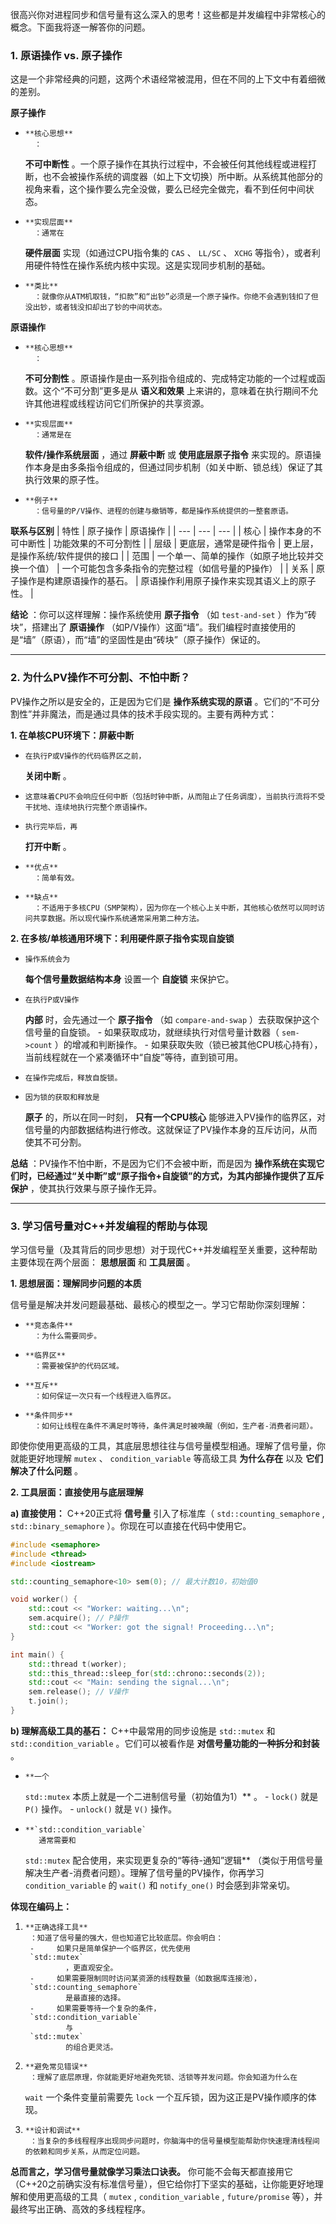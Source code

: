 很高兴你对进程同步和信号量有这么深入的思考！这些都是并发编程中非常核心的概念。下面我将逐一解答你的问题。

### 1. 原语操作 vs. 原子操作

这是一个非常经典的问题，这两个术语经常被混用，但在不同的上下文中有着细微的差别。

**原子操作**
-     **核心思想**
        ：
    **不可中断性**
        。一个原子操作在其执行过程中，不会被任何其他线程或进程打断，也不会被操作系统的调度器（如上下文切换）所中断。从系统其他部分的视角来看，这个操作要么完全没做，要么已经完全做完，看不到任何中间状态。
-     **实现层面**
        ：通常在
    **硬件层面**
        实现（如通过CPU指令集的
    `CAS`
        、
    `LL/SC`
        、
    `XCHG`
        等指令），或者利用硬件特性在操作系统内核中实现。这是实现同步机制的基础。
-     **类比**
        ：就像你从ATM机取钱，“扣款”和“出钞”必须是一个原子操作。你绝不会遇到钱扣了但没出钞，或者钱没扣却出了钞的中间状态。

**原语操作**
-     **核心思想**
        ：
    **不可分割性**
        。原语操作是由一系列指令组成的、完成特定功能的一个过程或函数。这个“不可分割”更多是从
    **语义和效果**
        上来讲的，意味着在执行期间不允许其他进程或线程访问它们所保护的共享资源。
-     **实现层面**
        ：通常是在
    **软件/操作系统层面**
        ，通过
    **屏蔽中断**
        或
    **使用底层原子指令**
        来实现的。原语操作本身是由多条指令组成的，但通过同步机制（如关中断、锁总线）保证了其执行效果的原子性。
-     **例子**
        ：信号量的P/V操作、进程的创建与撤销等，都是操作系统提供的一整套原语。

**联系与区别**
| 特性 | 原子操作 | 原语操作 |
| --- | --- | --- |
| 核心 | 操作本身的不可中断性 | 功能效果的不可分割性 |
| 层级 | 更底层，通常是硬件指令 | 更上层，是操作系统/软件提供的接口 |
| 范围 | 一个单一、简单的操作（如原子地比较并交换一个值） | 一个可能包含多条指令的完整过程（如信号量的P操作） |
| 关系 | 原子操作是构建原语操作的基石。 | 原语操作利用原子操作来实现其语义上的原子性。 |

**结论**
：你可以这样理解：操作系统使用
**原子指令**
（如
`test-and-set`
）作为“砖块”，搭建出了
**原语操作**
（如P/V操作）这面“墙”。我们编程时直接使用的是“墙”（原语），而“墙”的坚固性是由“砖块”（原子操作）保证的。

---

### 2. 为什么PV操作不可分割、不怕中断？

PV操作之所以是安全的，正是因为它们是
**操作系统实现的原语**
。它们的“不可分割性”并非魔法，而是通过具体的技术手段实现的。主要有两种方式：

**1. 在单核CPU环境下：屏蔽中断**
-     在执行P或V操作的代码临界区之前，
    **关闭中断**
        。
-     这意味着CPU不会响应任何中断（包括时钟中断，从而阻止了任务调度），当前执行流将不受干扰地、连续地执行完整个原语操作。
-     执行完毕后，再
    **打开中断**
        。
-     **优点**
        ：简单有效。
-     **缺点**
        ：不适用于多核CPU（SMP架构），因为你在一个核心上关中断，其他核心依然可以同时访问共享数据。所以现代操作系统通常采用第二种方法。

**2. 在多核/单核通用环境下：利用硬件原子指令实现自旋锁**
-     操作系统会为
    **每个信号量数据结构本身**
        设置一个
    **自旋锁**
        来保护它。
-     在执行P或V操作
    **内部**
        时，会先通过一个
    **原子指令**
        （如
    `compare-and-swap`
        ）去获取保护这个信号量的自旋锁。
        -     如果获取成功，就继续执行对信号量计数器（
        `sem->count`
                ）的增减和判断操作。
        -     如果获取失败（锁已被其他CPU核心持有），当前线程就在一个紧凑循环中“自旋”等待，直到锁可用。
-     在操作完成后，释放自旋锁。
-     因为锁的获取和释放是
    **原子**
        的，所以在同一时刻，
    **只有一个CPU核心**
        能够进入PV操作的临界区，对信号量的内部数据结构进行修改。这就保证了PV操作本身的互斥访问，从而使其不可分割。

**总结**
：PV操作不怕中断，不是因为它们不会被中断，而是因为
**操作系统在实现它们时，已经通过“关中断”或“原子指令+自旋锁”的方式，为其内部操作提供了互斥保护**
，使其执行效果与原子操作无异。

---

### 3. 学习信号量对C++并发编程的帮助与体现

学习信号量（及其背后的同步思想）对于现代C++并发编程至关重要，这种帮助主要体现在两个层面：
**思想层面**
和
**工具层面**
。

**1. 思想层面：理解同步问题的本质**

信号量是解决并发问题最基础、最核心的模型之一。学习它帮助你深刻理解：
-     **竞态条件**
        ：为什么需要同步。
-     **临界区**
        ：需要被保护的代码区域。
-     **互斥**
        ：如何保证一次只有一个线程进入临界区。
-     **条件同步**
        ：如何让线程在条件不满足时等待，条件满足时被唤醒（例如，生产者-消费者问题）。

即使你使用更高级的工具，其底层思想往往与信号量模型相通。理解了信号量，你就能更好地理解
`mutex`
、
`condition_variable`
等高级工具
**为什么存在**
以及
**它们解决了什么问题**
。

**2. 工具层面：直接使用与底层理解**

**a) 直接使用：**
C++20正式将
**信号量**
引入了标准库（
`std::counting_semaphore`
, 
`std::binary_semaphore`
）。你现在可以直接在代码中使用它。

```cpp
#include <semaphore>
#include <thread>
#include <iostream>

std::counting_semaphore<10> sem(0); // 最大计数10，初始值0

void worker() {
    std::cout << "Worker: waiting...\n";
    sem.acquire(); // P操作
    std::cout << "Worker: got the signal! Proceeding...\n";
}

int main() {
    std::thread t(worker);
    std::this_thread::sleep_for(std::chrono::seconds(2));
    std::cout << "Main: sending the signal...\n";
    sem.release(); // V操作
    t.join();
}
```

**b) 理解高级工具的基石：**
C++中最常用的同步设施是
`std::mutex`
和
`std::condition_variable`
。它们可以被看作是
**对信号量功能的一种拆分和封装**
。
-     **一个 
    `std::mutex`
         本质上就是一个二进制信号量（初始值为1）**
        。
        -     `lock()`
                 就是 
        `P()`
                 操作。
        -     `unlock()`
                 就是 
        `V()`
                 操作。
-     **`std::condition_variable`
         通常需要和 
    `std::mutex`
         配合使用，来实现更复杂的“等待-通知”逻辑**
        （类似于用信号量解决生产者-消费者问题）。理解了信号量的PV操作，你再学习
    `condition_variable`
        的
    `wait()`
        和
    `notify_one()`
        时会感到非常亲切。

**体现在编码上：**
1.     **正确选择工具**
        ：知道了信号量的强大，但也知道它比较底层。你会明白：
        -     如果只是简单保护一个临界区，优先使用
        `std::mutex`
                ，更直观安全。
        -     如果需要限制同时访问某资源的线程数量（如数据库连接池），
        `std::counting_semaphore`
                是最直接的选择。
        -     如果需要等待一个复杂的条件，
        `std::condition_variable`
                与
        `std::mutex`
                的组合更灵活。
2.     **避免常见错误**
        ：理解了底层原理，你就能更好地避免死锁、活锁等并发问题。你会知道为什么在
    `wait`
        一个条件变量前需要先
    `lock`
        一个互斥锁，因为这正是PV操作顺序的体现。
3.     **设计和调试**
        ：当复杂的多线程程序出现同步问题时，你脑海中的信号量模型能帮助你快速理清线程间的依赖和同步关系，从而定位问题。

**总而言之，学习信号量就像学习乘法口诀表。**
 你可能不会每天都直接用它（C++20之前确实没有标准信号量），但它给你打下坚实的基础，让你能更好地理解和使用更高级的工具（
`mutex`
, 
`condition_variable`
, 
`future/promise`
等），并最终写出正确、高效的多线程程序。